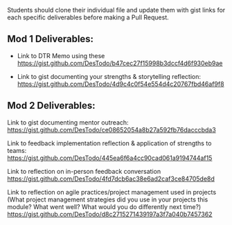 Students should clone their individual file and update them with gist links for each specific deliverables before making a Pull Request.

## Mod 1 Deliverables:
* Link to DTR Memo using these
 https://gist.github.com/DesTodo/b47cec27f15998b3dccf4d6f930eb9ae


* Link to gist documenting your strengths & storytelling reflection:
https://gist.github.com/DesTodo/4d9c4c0f54e554d4c20767fbd46af9f8


## Mod 2 Deliverables:
Link to gist documenting mentor outreach:
https://gist.github.com/DesTodo/ce08652054a8b27a592fb76dacccbda3

Link to feedback implementation reflection & application of strengths to teams:
https://gist.github.com/DesTodo/445ea6f6a4cc90cad061a9194744af15


Link to reflection on in-person feedback conversation
https://gist.github.com/DesTodo/4fd7dcb6ac38e6ad2caf3ce84705de8d

Link to reflection on agile practices/project management used in projects (What project management strategies did you use in your projects this module? What went well? What would you do differently next time?)
https://gist.github.com/DesTodo/d8c2715271439197a3f7a040b7457362
